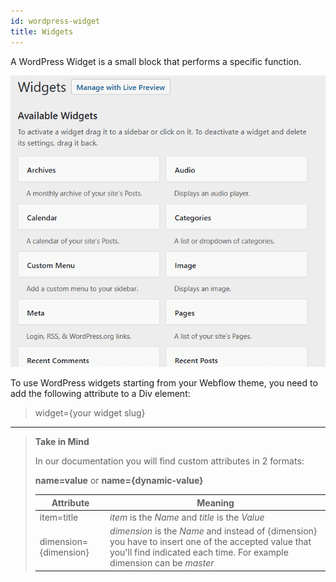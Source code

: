 ```yaml
---
id: wordpress-widget
title: Widgets
---
```

A WordPress Widget is a small block that performs a specific function. 

![](assets/wordpress-widgets.png)

To use WordPress widgets starting from your Webflow theme, you need to add the following attribute to a Div element:

> widget={your widget slug}

---------
> **Take in Mind**
>
> In our documentation you will find custom attributes in 2 formats:
>
> **name=value** or **name={dynamic-value}**
>
>
> **Attribute**             | **Meaning** | 
> -------------             | --------------- |
> | item=title              | *item* is the *Name* and *title* is the *Value* |
> | dimension={dimension}   | *dimension* is the *Name* and instead of {dimension} you have to insert one of the accepted value that you'll find indicated each time. For example dimension can be *master*|